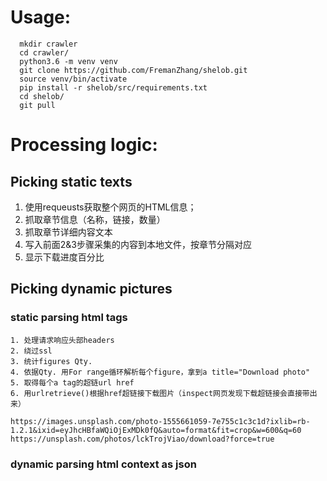# Usage:

      mkdir crawler
      cd crawler/
      python3.6 -m venv venv
      git clone https://github.com/FremanZhang/shelob.git
      source venv/bin/activate
      pip install -r shelob/src/requirements.txt
      cd shelob/
      git pull



# Processing logic:

## Picking static texts

1. 使用requeusts获取整个网页的HTML信息；
2. 抓取章节信息（名称，链接，数量）
3. 抓取章节详细内容文本
4. 写入前面2&3步骤采集的内容到本地文件，按章节分隔对应
5. 显示下载进度百分比


## Picking dynamic pictures

### static parsing html tags

    1. 处理请求响应头部headers
    2. 绕过ssl
    3. 统计figures Qty.
    4. 依据Qty. 用For range循环解析每个figure，拿到a title="Download photo" 
    5. 取得每个a tag的超链url href
    6. 用urlretrieve()根据href超链接下载图片（inspect网页发现下载超链接会直接带出来）

    https://images.unsplash.com/photo-1555661059-7e755c1c3c1d?ixlib=rb-1.2.1&ixid=eyJhcHBfaWQiOjExMDk0fQ&auto=format&fit=crop&w=600&q=60
    https://unsplash.com/photos/lckTrojViao/download?force=true


### dynamic parsing html context as json

